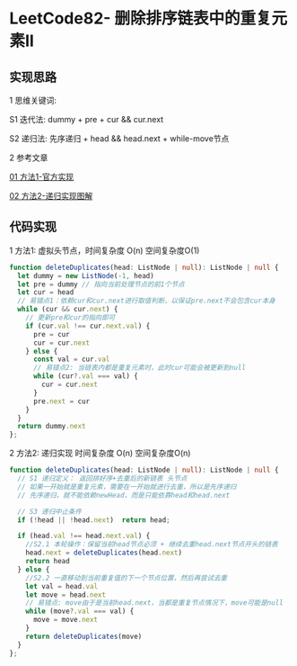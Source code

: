 
# LeetCode82- 删除排序链表中的重复元素II

## 实现思路

1 思维关键词: 

  S1 迭代法: dummy + pre + cur && cur.next

  S2 递归法: 先序递归 + head && head.next + while-move节点

2 参考文章

[01 方法1-官方实现](https://leetcode.cn/problems/remove-duplicates-from-sorted-list-ii/solution/shan-chu-pai-xu-lian-biao-zhong-de-zhong-oayn/)

[02 方法2-递归实现图解](https://leetcode.cn/problems/remove-duplicates-from-sorted-list-ii/solution/fu-xue-ming-zhu-di-gui-die-dai-yi-pian-t-wy0h/)


## 代码实现

1 方法1: 虚拟头节点，时间复杂度 O(n)  空间复杂度O(1)

```ts
function deleteDuplicates(head: ListNode | null): ListNode | null {
  let dummy = new ListNode(-1, head)
  let pre = dummy // 指向当前处理节点的前1个节点
  let cur = head
  // 易错点1：依赖cur和cur.next进行取值判断，以保证pre.next不会包含cur本身
  while (cur && cur.next) {
    // 更新pre和cur的指向即可
    if (cur.val !== cur.next.val) {
      pre = cur
      cur = cur.next   
    } else {  
      const val = cur.val
      // 易错点2: 当链表内都是重复元素时，此时cur可能会被更新到null
      while (cur?.val === val) {
        cur = cur.next
      }
      pre.next = cur
    }
  }
  return dummy.next
};
```

2 方法2: 递归实现  时间复杂度 O(n)  空间复杂度O(n)
```ts
function deleteDuplicates(head: ListNode | null): ListNode | null {
  // S1 递归定义： 返回排好序+去重后的新链表 头节点
  // 如果一开始就是重复元素，需要在一开始就进行去重，所以是先序递归
  // 先序递归，就不能依赖newHead，而是只能依靠head和head.next

  // S3 递归中止条件
  if (!head || !head.next)  return head;

  if (head.val !== head.next.val) {
    //S2.1 本轮操作：保留当前head节点必须 + 继续去重head.next节点开头的链表
    head.next = deleteDuplicates(head.next)
    return head
  } else {
    //S2.2 一直移动到当前重复值的下一个节点位置，然后再尝试去重
    let val = head.val
    let move = head.next
    // 易错点: move由于是当前head.next，当都是重复节点情况下，move可能是null
    while (move?.val === val) {
      move = move.next
    }
    return deleteDuplicates(move)
  }
};

```
